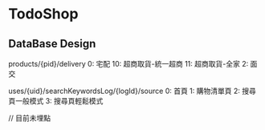 # TodoShop
## DataBase Design
products/{pid}/delivery
0: 宅配
10: 超商取貨-統一超商
11: 超商取貨-全家
2: 面交

uses/{uid}/searchKeywordsLog/{logId}/source
0: 首頁
1: 購物清單頁
2: 搜尋頁一般模式
3: 搜尋頁輕鬆模式

// 目前未埋點